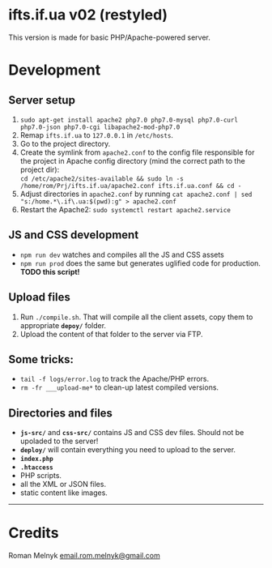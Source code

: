 # ifts.if.ua v02 (restyled)
This version is made for basic PHP/Apache-powered server.

# Development
## Server setup
1. `sudo apt-get install apache2 php7.0 php7.0-mysql php7.0-curl php7.0-json php7.0-cgi libapache2-mod-php7.0`
1. Remap `ifts.if.ua` to `127.0.0.1` in `/etc/hosts`.
1. Go to the project directory.
1. Create the symlink from `apache2.conf` to the config file responsible for the project in Apache config directory (mind the correct path to the project dir):  
   `cd /etc/apache2/sites-available && sudo ln -s /home/rom/Prj/ifts.if.ua/apache2.conf ifts.if.ua.conf && cd -`
1. Adjust directories in `apache2.conf` by running `cat apache2.conf | sed "s:/home.*\.if\.ua:$(pwd):g" > apache2.conf`
1. Restart the Apache2: `sudo systemctl restart apache2.service`

## JS and CSS development
- `npm run dev` watches and compiles all the JS and CSS assets
- `npm run prod` does the same but generates uglified code for production.  
   **TODO this script!**

## Upload files
1. Run `./compile.sh`. That will compile all the client assets, copy them to appropriate **`depoy/`** folder.
1. Upload the content of that folder to the server via FTP.

## Some tricks:
- `tail -f logs/error.log` to track the Apache/PHP errors.
- `rm -fr ___upload-me*` to clean-up latest compiled versions.

## Directories and files
- **`js-src/`** and **`css-src/`** contains JS and CSS dev files. Should not be upoladed to the server!
- **`deploy/`** will contain everything you need to upload to the server.
- **`index.php`**
- **`.htaccess`**
- PHP scripts.
- all the XML or JSON files.
- static content like images.



---

# Credits
Roman Melnyk <email.rom.melnyk@gmail.com>

